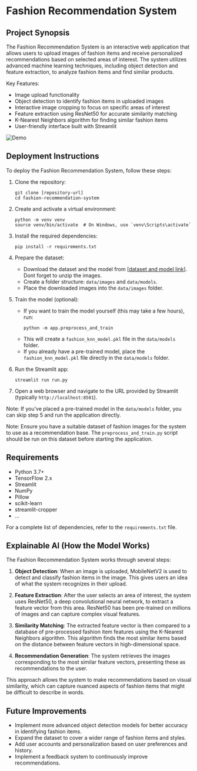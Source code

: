 # Fashion Recommendation System

## Project Synopsis

The Fashion Recommendation System is an interactive web application that allows users to upload images of fashion items and receive personalized recommendations based on selected areas of interest. The system utilizes advanced machine learning techniques, including object detection and feature extraction, to analyze fashion items and find similar products.

Key Features:
- Image upload functionality
- Object detection to identify fashion items in uploaded images
- Interactive image cropping to focus on specific areas of interest
- Feature extraction using ResNet50 for accurate similarity matching
- K-Nearest Neighbors algorithm for finding similar fashion items
- User-friendly interface built with Streamlit

![Demo](../demo.gif)


## Deployment Instructions

To deploy the Fashion Recommendation System, follow these steps:

1. Clone the repository:
   ```
   git clone [repository-url]
   cd fashion-recommendation-system
   ```

2. Create and activate a virtual environment:
   ```
   python -m venv venv
   source venv/bin/activate  # On Windows, use `venv\Scripts\activate`
   ```

3. Install the required dependencies:
   ```
   pip install -r requirements.txt
   ```

4. Prepare the dataset:
   - Download the dataset and the model from [[dataset and model link](https://www.dropbox.com/scl/fo/loo7a6c58eh9vdnqm4nr3/AEkORjjAMvcQKU5z2QDY_mg?rlkey=n5w4bxgae4cmgywnrebr6addf&st=zaqcaav8&dl=0)]. Dont forget to unzip the images.
   - Create a folder structure: `data/images` and `data/models`.
   - Place the downloaded images into the `data/images` folder.

5. Train the model (optional):
   - If you want to train the model yourself (this may take a few hours), run:
     ```
     python -m app.preprocess_and_train
     ```
   - This will create a `fashion_knn_model.pkl` file in the `data/models` folder.
   - If you already have a pre-trained model, place the `fashion_knn_model.pkl` file directly in the `data/models` folder.

6. Run the Streamlit app:
   ```
   streamlit run run.py
   ```

7. Open a web browser and navigate to the URL provided by Streamlit (typically `http://localhost:8501`).

Note: If you've placed a pre-trained model in the `data/models` folder, you can skip step 5 and run the application directly.

Note: Ensure you have a suitable dataset of fashion images for the system to use as a recommendation base. The `preprocess_and_train.py` script should be run on this dataset before starting the application.

## Requirements

- Python 3.7+
- TensorFlow 2.x
- Streamlit
- NumPy
- Pillow
- scikit-learn
- streamlit-cropper
- ...

For a complete list of dependencies, refer to the `requirements.txt` file.

## Explainable AI (How the Model Works)

The Fashion Recommendation System works through several steps:

1. **Object Detection**: When an image is uploaded, MobileNetV2 is used to detect and classify fashion items in the image. This gives users an idea of what the system recognizes in their upload.

2. **Feature Extraction**: After the user selects an area of interest, the system uses ResNet50, a deep convolutional neural network, to extract a feature vector from this area. ResNet50 has been pre-trained on millions of images and can capture complex visual features.

3. **Similarity Matching**: The extracted feature vector is then compared to a database of pre-processed fashion item features using the K-Nearest Neighbors algorithm. This algorithm finds the most similar items based on the distance between feature vectors in high-dimensional space.

4. **Recommendation Generation**: The system retrieves the images corresponding to the most similar feature vectors, presenting these as recommendations to the user.

This approach allows the system to make recommendations based on visual similarity, which can capture nuanced aspects of fashion items that might be difficult to describe in words.

## Future Improvements

- Implement more advanced object detection models for better accuracy in identifying fashion items.
- Expand the dataset to cover a wider range of fashion items and styles.
- Add user accounts and personalization based on user preferences and history.
- Implement a feedback system to continuously improve recommendations.